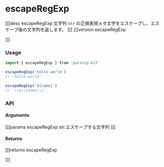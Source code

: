 # escapeRegExp
[[[desc escapeRegExp
  文字列 `str` の正規表現メタ文字をエスケープし、エスケープ後の文字列を返します。
]]]
[[[version escapeRegExp
  
]]]

### Usage

```ts
import { escapeRegExp } from 'parsnip-kit'

escapeRegExp('hello world')
// 'hello world'

escapeRegExp('${name}')
// '\\$\\{name\\}'

```


### API

#### Arguments

[[[params escapeRegExp
str:エスケープする文字列
]]]

#### Returns

[[[returns escapeRegExp

]]]
